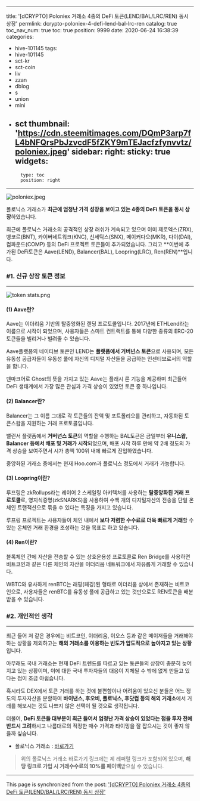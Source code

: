 
---
title: '[dCRYPTO] Poloniex 거래소 4종의 DeFi 토큰(LEND/BAL/LRC/REN) 동시 상장'
permlink: dcrypto-poloniex-4-defi-lend-bal-lrc-ren
catalog: true
toc_nav_num: true
toc: true
position: 9999
date: 2020-06-24 16:38:39
categories:
- hive-101145
tags:
- hive-101145
- sct-kr
- sct-coin
- liv
- zzan
- dblog
- s
- union
- mini
- sct
thumbnail: 'https://cdn.steemitimages.com/DQmP3arp7fL4bNFQrsPbJzvcdF5fZKY9mTEJacfzfynvvtz/poloniex.jpeg'
sidebar:
    right:
        sticky: true
widgets:
    -
        type: toc
        position: right
---


![poloniex.jpeg](https://cdn.steemitimages.com/DQmP3arp7fL4bNFQrsPbJzvcdF5fZKY9mTEJacfzfynvvtz/poloniex.jpeg)

폴로닉스 거래소가 **최근에 엄청난 가격 성장을 보이고 있는 4종의 DeFi 토큰을 동시 상장**하였습니다. 

최근에 폴로닉스 거래소의 공격적인 상장 러쉬가 계속되고 있으며 이미 제로엑스(ZRX), 뱅코르(BNT), 카이버네트워크(KNC), 신세틱스(SNX), 메이커다오(MKR), 다이(DAI), 컴파운드(COMP) 등의 DeFi 프로젝트 토큰들이 추가되었습니다. 그리고 **이번에 추가된 DeFi토큰은 Aave(LEND), Balancer(BAL), Loopring(LRC), Ren(REN)**입니다. 


### #1. 신규 상장 토큰 정보
---
![token stats.png](https://cdn.steemitimages.com/DQmTgCt1iy48m3BwM6yG4zvUDUhmm7fkXP94gFKiYGq9M8g/token%20stats.png)

#### (1) Aave란?

Aave는 이더리움 기반의 탈중앙화된 렌딩 프로토콜입니다. 2017년에 ETHLend라는 이름으로 시작이 되었으며, 사용자들은 스마트 컨트랙트를 통해 다양한 종류의 ERC-20 토큰들을 빌리거나 빌려줄 수 있습니다.

Aave플랫폼의 네이티브 토큰인 LEND는 **플랫폼에서 거버넌스 토큰**으로 사용되며, 모든 유동성 공급자들이 유동성 풀에 자신의 디지털 자산들을 공급하는 인센티브로서의 역할을 합니다.

덴마크어로 Ghost의 뜻을 가지고 있는 Aave는 플래시 론 기능을 제공하며 최근들어 DeFi 생태계에서 가장 많은 관심과 가격 상승이 있었던 토큰 중 하나입니다.

#### (2) Balancer란?
Balancer는 그 이름 그대로 각 토큰들의 잔액 및 포트폴리오를 관리하고, 자동화된 토큰스왑을 지원하는 거래 프로토콜입니다. 

밸런서 플랫폼에서 **거버넌스 토큰**의 역할을 수행하는 BAL토큰은 금일부터 **유니스왑, Balancer 등에서 배포 및 거래가 시작**되었으며, 배포 시작 하루 만에 약 2배 정도의 가격 상승을 보여주면서 시가 총액 100위 내에 빠르게 진입하였습니다.

중앙화된 거래소 중에서는 현재 Hoo.com과 폴로닉스 정도에서 거래가 가능합니다.

#### (3) Loopring이란?
루프링은 zkRollups라는 레이어 2 스케일링 아키텍처를 사용하는 **탈중앙화된 거래 프로토콜**로, 영지식증명(zkSNARKS)을 사용하여 수백 개의 디지털자산의 전송을 단일 온체인 트랜잭션으로 묶을 수 있다는 특징을 가지고 있습니다.

루프링 프로젝트는 사용자들이 체인 내에서 **보다 저렴한 수수료로 더욱 빠르게 거래**할 수 있는 온체인 거래 환경을 조성하는 것을 목표로 하고 있습니다.

#### (4) Ren이란?
블록체인 간에 자산을 전송할 수 있는 상호운용성 프로토콜로 Ren Bridge를 사용하면 비트코인과 같은 다른 체인의 자산을 이더리움 네트워크에서 자유롭게 거래할 수 있습니다.

WBTC와 유사하게 renBTC는 래핑(페깅)된 형태로 이더리움 상에서 존재하는 비트코인으로, 사용자들은 renBTC를 유동성 풀에 공급하고 있는 것만으로도 REN토큰을 배분 받을 수 있습니다.

### #2. 개인적인 생각
---
최근 들어 저 같은 경우에는 비트코인, 이더리움, 이오스 등과 같은 메이저들을 거래해야 하는 상황을 제외하고는 **해외 거래소를 이용하는 빈도가 압도적으로 높아지고 있는 상황**입니다.

아무래도 국내 거래소는 현재 DeFi 트렌드를 따르고 있는 토큰들의 상장이 충분히 늦어지고 있는 상황이며, 이에 대한 국내 투자자들의 대응이 지체될 수 밖에 없게 만들고 있다는 점이 조금 아쉽습니다.

혹시라도 DEX에서 토큰 거래를 하는 것에 불편함이나 어려움이 있으신 분들은 어느 정도의 투자자산을 분할하여 **바이낸스, 후오비, 폴로닉스, 후닷컴 등의 해외 거래소**에서 거래를 해보시는 것도 나쁘지 않은 선택이 될 것으로 생각됩니다.

더불어, **DeFi 토큰들 대부분이 최근 들어서 엄청난 가격 상승이 있었다는 점을 투자 전에 반드시 고려**하시고 나름대로의 적정한 매수 가격과 타이밍을 잘 잡으시는 것이 좋지 않을까 싶습니다.

- 폴로닉스 거래소 : [바로가기](https://poloniex.com/signup?c=ZJXXZYR4)

> 위의 폴로닉스 거래소 바로가기 링크에는 제 레퍼럴 링크가 포함되어 있으며, **해당 링크로 가입 시 거래수수료의 10%를 페이백**받으실 수 있습니다.

- - -

This page is synchronized from the post: ['[dCRYPTO] Poloniex 거래소 4종의 DeFi 토큰(LEND/BAL/LRC/REN) 동시 상장'](https://steemit.com/@donekim/dcrypto-poloniex-4-defi-lend-bal-lrc-ren)

